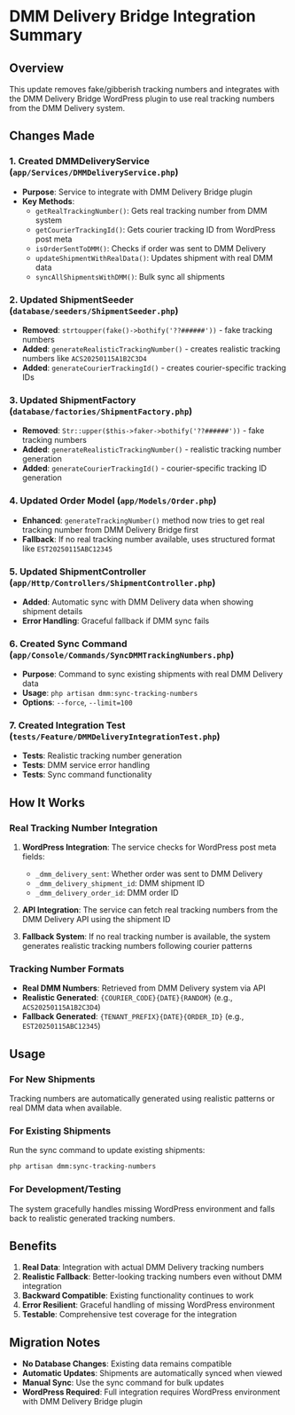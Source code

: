 # DMM Delivery Bridge Integration Summary

## Overview
This update removes fake/gibberish tracking numbers and integrates with the DMM Delivery Bridge WordPress plugin to use real tracking numbers from the DMM Delivery system.

## Changes Made

### 1. Created DMMDeliveryService (`app/Services/DMMDeliveryService.php`)
- **Purpose**: Service to integrate with DMM Delivery Bridge plugin
- **Key Methods**:
  - `getRealTrackingNumber()`: Gets real tracking number from DMM system
  - `getCourierTrackingId()`: Gets courier tracking ID from WordPress post meta
  - `isOrderSentToDMM()`: Checks if order was sent to DMM Delivery
  - `updateShipmentWithRealData()`: Updates shipment with real DMM data
  - `syncAllShipmentsWithDMM()`: Bulk sync all shipments

### 2. Updated ShipmentSeeder (`database/seeders/ShipmentSeeder.php`)
- **Removed**: `strtoupper(fake()->bothify('??######'))` - fake tracking numbers
- **Added**: `generateRealisticTrackingNumber()` - creates realistic tracking numbers like `ACS20250115A1B2C3D4`
- **Added**: `generateCourierTrackingId()` - creates courier-specific tracking IDs

### 3. Updated ShipmentFactory (`database/factories/ShipmentFactory.php`)
- **Removed**: `Str::upper($this->faker->bothify('??######'))` - fake tracking numbers
- **Added**: `generateRealisticTrackingNumber()` - realistic tracking number generation
- **Added**: `generateCourierTrackingId()` - courier-specific tracking ID generation

### 4. Updated Order Model (`app/Models/Order.php`)
- **Enhanced**: `generateTrackingNumber()` method now tries to get real tracking number from DMM Delivery Bridge first
- **Fallback**: If no real tracking number available, uses structured format like `EST20250115ABC12345`

### 5. Updated ShipmentController (`app/Http/Controllers/ShipmentController.php`)
- **Added**: Automatic sync with DMM Delivery data when showing shipment details
- **Error Handling**: Graceful fallback if DMM sync fails

### 6. Created Sync Command (`app/Console/Commands/SyncDMMTrackingNumbers.php`)
- **Purpose**: Command to sync existing shipments with real DMM Delivery data
- **Usage**: `php artisan dmm:sync-tracking-numbers`
- **Options**: `--force`, `--limit=100`

### 7. Created Integration Test (`tests/Feature/DMMDeliveryIntegrationTest.php`)
- **Tests**: Realistic tracking number generation
- **Tests**: DMM service error handling
- **Tests**: Sync command functionality

## How It Works

### Real Tracking Number Integration
1. **WordPress Integration**: The service checks for WordPress post meta fields:
   - `_dmm_delivery_sent`: Whether order was sent to DMM Delivery
   - `_dmm_delivery_shipment_id`: DMM shipment ID
   - `_dmm_delivery_order_id`: DMM order ID

2. **API Integration**: The service can fetch real tracking numbers from the DMM Delivery API using the shipment ID

3. **Fallback System**: If no real tracking number is available, the system generates realistic tracking numbers following courier patterns

### Tracking Number Formats
- **Real DMM Numbers**: Retrieved from DMM Delivery system via API
- **Realistic Generated**: `{COURIER_CODE}{DATE}{RANDOM}` (e.g., `ACS20250115A1B2C3D4`)
- **Fallback Generated**: `{TENANT_PREFIX}{DATE}{ORDER_ID}` (e.g., `EST20250115ABC12345`)

## Usage

### For New Shipments
Tracking numbers are automatically generated using realistic patterns or real DMM data when available.

### For Existing Shipments
Run the sync command to update existing shipments:
```bash
php artisan dmm:sync-tracking-numbers
```

### For Development/Testing
The system gracefully handles missing WordPress environment and falls back to realistic generated tracking numbers.

## Benefits

1. **Real Data**: Integration with actual DMM Delivery tracking numbers
2. **Realistic Fallback**: Better-looking tracking numbers even without DMM integration
3. **Backward Compatible**: Existing functionality continues to work
4. **Error Resilient**: Graceful handling of missing WordPress environment
5. **Testable**: Comprehensive test coverage for the integration

## Migration Notes

- **No Database Changes**: Existing data remains compatible
- **Automatic Updates**: Shipments are automatically synced when viewed
- **Manual Sync**: Use the sync command for bulk updates
- **WordPress Required**: Full integration requires WordPress environment with DMM Delivery Bridge plugin
